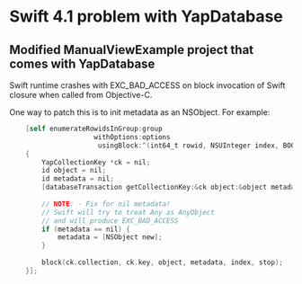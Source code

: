 #  Swift 4.1 problem with YapDatabase
## Modified ManualViewExample project that comes with YapDatabase

Swift runtime crashes with EXC_BAD_ACCESS on block invocation of Swift closure when called from Objective-C.

One way to patch this is to init metadata as an NSObject. For example:


```Objective-C
	[self enumerateRowidsInGroup:group
	                 withOptions:options
	                  usingBlock:^(int64_t rowid, NSUInteger index, BOOL *stop)
	{
		YapCollectionKey *ck = nil;
		id object = nil;
		id metadata = nil;
		[databaseTransaction getCollectionKey:&ck object:&object metadata:&metadata forRowid:rowid];
		
        // NOTE: - Fix for nil metadata!
        // Swift will try to treat Any as AnyObject
        // and will produce EXC_BAD_ACCESS
        if (metadata == nil) {
            metadata = [NSObject new];
        }
        
		block(ck.collection, ck.key, object, metadata, index, stop);
	}];
```

